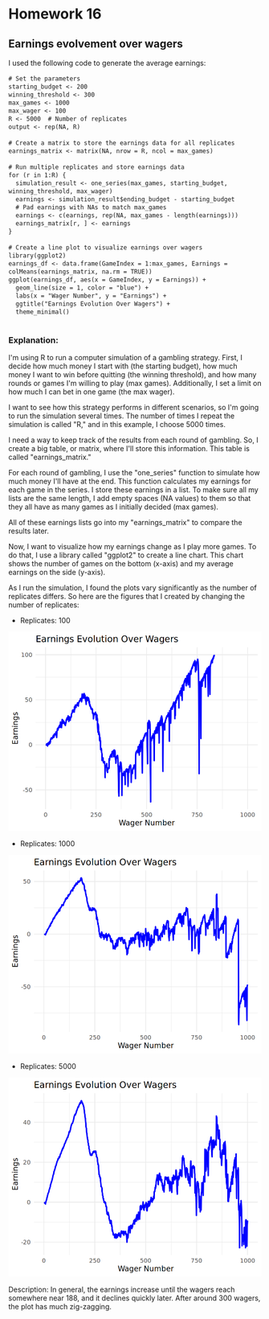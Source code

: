 # Homework 16
## Earnings evolvement over wagers

I used the following code to generate the average earnings:
``````
# Set the parameters
starting_budget <- 200
winning_threshold <- 300
max_games <- 1000
max_wager <- 100
R <- 5000  # Number of replicates
output <- rep(NA, R)

# Create a matrix to store the earnings data for all replicates
earnings_matrix <- matrix(NA, nrow = R, ncol = max_games)

# Run multiple replicates and store earnings data
for (r in 1:R) {
  simulation_result <- one_series(max_games, starting_budget, winning_threshold, max_wager)
  earnings <- simulation_result$ending_budget - starting_budget
  # Pad earnings with NAs to match max_games
  earnings <- c(earnings, rep(NA, max_games - length(earnings)))
  earnings_matrix[r, ] <- earnings
}

# Create a line plot to visualize earnings over wagers
library(ggplot2)
earnings_df <- data.frame(GameIndex = 1:max_games, Earnings = colMeans(earnings_matrix, na.rm = TRUE))
ggplot(earnings_df, aes(x = GameIndex, y = Earnings)) +
  geom_line(size = 1, color = "blue") +
  labs(x = "Wager Number", y = "Earnings") +
  ggtitle("Earnings Evolution Over Wagers") +
  theme_minimal()
  
``````

### Explanation:

I'm using R to run a computer simulation of a gambling strategy. First, I decide how much money I start with (the starting budget), how much money I want to win before quitting (the winning threshold), and how many rounds or games I'm willing to play (max games). Additionally, I set a limit on how much I can bet in one game (the max wager). 

I want to see how this strategy performs in different scenarios, so I'm going to run the simulation several times. The number of times I repeat the simulation is called "R," and in this example, I choose 5000 times. 

I need a way to keep track of the results from each round of gambling. So, I create a big table, or matrix, where I'll store this information. This table is called "earnings_matrix."

For each round of gambling, I use the "one_series" function to simulate how much money I'll have at the end. This function calculates my earnings for each game in the series. I store these earnings in a list. To make sure all my lists are the same length, I add empty spaces (NA values) to them so that they all have as many games as I initially decided (max games).

All of these earnings lists go into my "earnings_matrix" to compare the results later.

Now, I want to visualize how my earnings change as I play more games. To do that, I use a library called "ggplot2" to create a line chart. This chart shows the number of games on the bottom (x-axis) and my average earnings on the side (y-axis). 

As I run the simulation, I found the plots vary significantly as the number of replicates differs. So here are the figures that I created by changing the number of replicates:

- Replicates: 100

![image](rep100.png)

- Replicates: 1000

![image](rep1000.png)

- Replicates: 5000

![image](rep5000.png)

Description: In general, the earnings increase until the wagers reach somewhere near 188, and it declines quickly later. After around 300 wagers, the plot has much zig-zagging.

